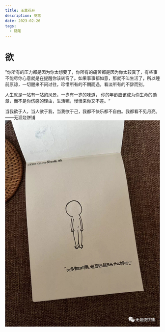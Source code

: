 ```yaml
---
title: 玉兰花开
description: 随笔
date: 2023-02-26
tags:
  - 随笔
---
```

# 欲
”你所有的压力都是因为你太想要了，你所有的痛苦都是因为你太较真了，有些事不能尽你心意就是在提醒你该转弯了。如果事事都如意，那就不叫生活了，所以睡前原谅，一切醒来不问过往，珍惜所有的不期而遇，看淡所有的不辞而别。

人生就是一站有一站的风景，一岁有一岁的味道， 你的年龄应该成为你生命的勋章，而不是你伤感的理由，生活嘛，慢慢来你又不差。“

当我欲于人，当人欲于我，当我欲于己，我都不快乐都不自由。我都看不见月亮。
    ——无涯烧饼铺
![](img/欲/img-2023-02-26-20-18-44.png)
